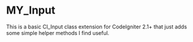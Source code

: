 MY_Input
========

This is a basic CI_Input class extension for CodeIgniter 2.1+ that just adds some simple helper methods I find useful.